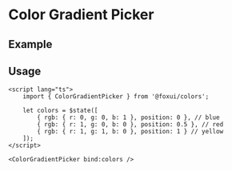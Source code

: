 <script lang="ts">
	import ColorGradientPickerExample from './Example.svelte';
</script>

# Color Gradient Picker

## Example

<ColorGradientPickerExample />

## Usage

```svelte
<script lang="ts">
	import { ColorGradientPicker } from '@foxui/colors';

	let colors = $state([
		{ rgb: { r: 0, g: 0, b: 1 }, position: 0 }, // blue
		{ rgb: { r: 1, g: 0, b: 0 }, position: 0.5 }, // red
		{ rgb: { r: 1, g: 1, b: 0 }, position: 1 } // yellow
	]);
</script>

<ColorGradientPicker bind:colors />
```
